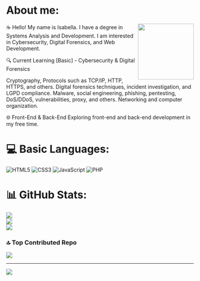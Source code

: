 # About me:
<img align="right" src="[https://via.placeholder.com/150](https://images.pexels.com/photos/5475752/pexels-photo-5475752.jpeg?auto=compress&cs=tinysrgb&w=600&lazy=load)" width="150">

☕ Hello! My name is Isabella. I have a degree in Systems Analysis and Development. I am interested in Cybersecurity, Digital Forensics, and Web Development.

🔍 Current Learning [Basic] - Cybersecurity & Digital Forensics

Cryptography, Protocols such as TCP/IP, HTTP, HTTPS, and others. 
Digital forensics techniques, incident investigation, and LGPD compliance.
Malware, social engineering, phishing, pentesting, DoS/DDoS, vulnerabilities, proxy, and others.
Networking and computer organization.

🌐 Front-End & Back-End
Exploring front-end and back-end development in my free time.


# 💻 Basic Languages:
![HTML5](https://img.shields.io/badge/html5-%23E34F26.svg?style=for-the-badge&logo=html5&logoColor=white) ![CSS3](https://img.shields.io/badge/css3-%231572B6.svg?style=for-the-badge&logo=css3&logoColor=white) ![JavaScript](https://img.shields.io/badge/javascript-%23F7DF1E.svg?style=for-the-badge&logo=javascript&logoColor=black) ![PHP](https://img.shields.io/badge/php-%23777BB4.svg?style=for-the-badge&logo=php&logoColor=white)

# 📊 GitHub Stats:
![](https://github-readme-stats.vercel.app/api?username=skpenw&theme=dark&hide_border=false&include_all_commits=false&count_private=false)<br/>
![](https://github-readme-streak-stats.herokuapp.com/?user=skpenw&theme=dark&hide_border=false)<br/>
![](https://github-readme-stats.vercel.app/api/top-langs/?username=skpenw&theme=dark&hide_border=false&include_all_commits=false&count_private=false&layout=compact)


### 🔝 Top Contributed Repo
![](https://github-contributor-stats.vercel.app/api?username=skpenw&limit=5&theme=dark&combine_all_yearly_contributions=true)

---
[![](https://visitcount.itsvg.in/api?id=skpenw&icon=2&color=2)](https://visitcount.itsvg.in)
